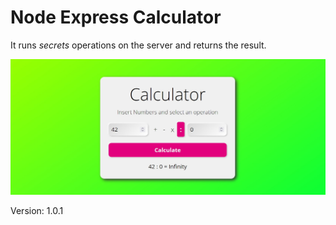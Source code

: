 # Node Express Calculator

It runs *secrets* operations on the server and returns the result.

![Node Express Calculator](public/SocialImage.jpg)

Version: 1.0.1